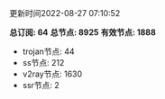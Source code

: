更新时间2022-08-27 07:10:52

**总订阅: 64**
**总节点: 8925**
**有效节点: 1888**
- trojan节点: 44
- ss节点: 212
- v2ray节点: 1630
- ssr节点: 2
